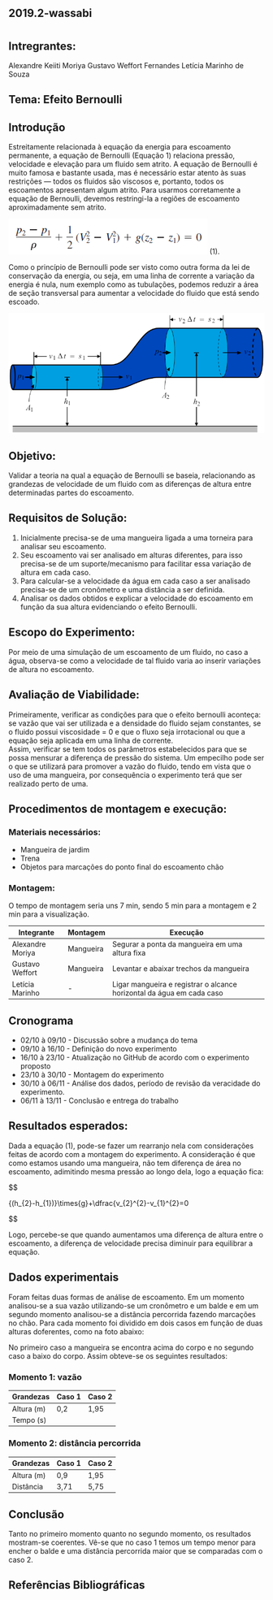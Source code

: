 ## 2019.2-wassabi
#
## Intregrantes:
Alexandre Keiiti Moriya
Gustavo Weffort Fernandes
Letícia Marinho de Souza

## Tema: Efeito Bernoulli
## Introdução
Estreitamente relacionada à equação da energia para escoamento permanente, a equação de Bernoulli (Equação 1) relaciona pressão, velocidade e elevação para um fluido sem atrito. A equação de Bernoulli é muito famosa e bastante usada, mas é necessário estar atento às suas restrições — todos os fluidos são viscosos e, portanto, todos os escoamentos apresentam algum atrito. Para usarmos corretamente a equação de Bernoulli, devemos restringi-la a regiões de escoamento aproximadamente sem atrito.

![Equação de Bernoulli](https://github.com/laboratorio-de-dinamica-dos-fluidos/2019.2-wassabi/blob/master/Equa%C3%A7%C3%A3o%20de%20Bernoulli.PNG?raw=true)                                                            (1). 

Como o princípio de Bernoulli pode ser visto como outra forma da lei de conservação da energia, ou seja, em uma linha de corrente a variação da energia é nula, num exemplo como as tubulações, podemos reduzir a área de seção transversal para aumentar a velocidade do fluido que está sendo escoado.

![Foto1](https://github.com/laboratorio-de-dinamica-dos-fluidos/2019.2-wassabi/blob/master/Tubo%20Eq%20Bernoulli.png?raw=true)

## Objetivo: 
Validar a teoria na qual a equação de Bernoulli se baseia, relacionando as grandezas de velocidade de um fluido com as diferenças de altura entre determinadas partes do escoamento.

## Requisitos de Solução: 
1. Inicialmente precisa-se de uma mangueira ligada a uma torneira para analisar seu escoamento.
2. Seu escoamento vai ser analisado em alturas diferentes, para isso precisa-se de um suporte/mecanismo para facilitar essa variação de altura em cada caso.
3. Para calcular-se a velocidade da água em cada caso a ser analisado precisa-se de um cronômetro e uma distância a ser definida.
4. Analisar os dados obtidos e explicar a velocidade do escoamento em função da sua altura evidenciando o efeito Bernoulli.

## Escopo do Experimento: 
  Por meio de uma simulação de um escoamento de um fluido, no caso a água, observa-se como a velocidade de tal fluido varia ao inserir variações de altura no escoamento.

## Avaliação de Viabilidade: 
Primeiramente, verificar as condições para que o efeito bernoulli aconteça: se vazão que vai ser utilizada e a densidade do fluido sejam constantes, se o fluido possui viscosidade = 0 e que o fluxo seja irrotacional ou que a equação seja aplicada em uma linha de corrente.     
  Assim, verificar se tem todos os parâmetros estabelecidos para que se possa mensurar a diferença de pressão do sistema.
  Um empecilho pode ser o que se utilizará para promover a vazão do fluido, tendo em vista que o uso de uma mangueira, por consequência o experimento terá que ser realizado perto de uma.

## Procedimentos de montagem e execução:
### Materiais necessários:
  * Mangueira de jardim
  * Trena 
  * Objetos para marcações do ponto final do escoamento chão

### Montagem: 
  O tempo de montagem seria uns 7 min, sendo 5 min para a montagem e 2 min para a visualização. 
  
| Integrante | Montagem | Execução |
|--|--|--|
| Alexandre Moriya | Mangueira | Segurar a ponta da mangueira em uma altura fixa |
| Gustavo Weffort | Mangueira | Levantar e abaixar trechos da mangueira |
| Letícia Marinho |  -  | Ligar mangueira e registrar o alcance horizontal da água em cada caso |

## Cronograma
* 02/10 à 09/10 - Discussão sobre a mudança do tema
* 09/10 à 16/10 - Definição do novo experimento
* 16/10 à 23/10 - Atualização no GitHub de acordo com o experimento proposto
* 23/10 à 30/10 - Montagem do experimento
* 30/10 à 06/11 - Análise dos dados, período de revisão da veracidade do experimento.
* 06/11 à 13/11 - Conclusão e entrega do trabalho

## Resultados esperados: 
Dada a equação (1), pode-se fazer um rearranjo nela com considerações feitas de acordo com a montagem do experimento. A consideração é que como estamos usando uma mangueira, não tem diferença de área no escoamento, adimitindo mesma pressão ao longo dela, logo a equação fica:

$$
 
  {(h_{2}-h_{1})}\times{g}+\dfrac{v_{2}^{2}-v_{1}^{2}=0 

$$

Logo, percebe-se que quando aumentamos uma diferença de altura entre o escoamento, a diferença de velocidade precisa diminuir para equilibrar a equação.

## Dados experimentais
Foram feitas duas formas de análise  de escoamento. Em um momento analisou-se a sua vazão utilizando-se um cronômetro e um balde e em um segundo momento analisou-se a distância percorrida fazendo marcações no chão. Para cada momento foi dividido em dois casos em função de duas alturas doferentes, como na foto abaixo:

No primeiro caso a mangueira se encontra acima do corpo e no segundo caso a baixo do corpo. Assim obteve-se os seguintes resultados:

### Momento 1: vazão
| Grandezas| Caso 1 | Caso 2 |
|--|--|--|
| Altura (m)|  0,2   |  1,95  |        
|Tempo (s)  |        |        | 


 ### Momento 2: distância percorrida    
| Grandezas| Caso 1 | Caso 2 |
|--|--|--|
| Altura (m)|  0,9   |  1,95  |
|Distância  |  3,71  |  5,75  |


## Conclusão
Tanto no primeiro momento quanto no segundo momento, os resultados mostram-se coerentes. Vê-se que no caso 1 temos um tempo menor para encher o balde e uma distância percorrida maior que se comparadas com o caso 2.

## Referências Bibliográficas
